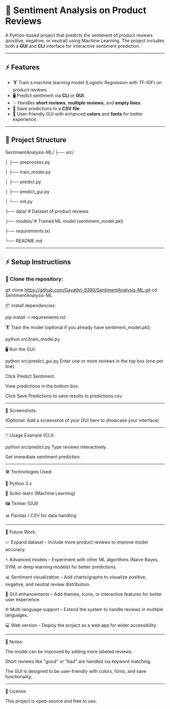 # 📝 Sentiment Analysis on Product Reviews

A Python-based project that predicts the sentiment of product reviews (positive, negative, or neutral) using Machine Learning. The project includes both a **GUI** and **CLI** interface for interactive sentiment prediction.

---

## ⚡ Features

- 🏋️ Train a machine learning model (Logistic Regression with TF-IDF) on product reviews.  
- 🖥️ Predict sentiment via **CLI** or **GUI**.  
- ✨ Handles **short reviews**, **multiple reviews**, and **empty lines**.  
- 💾 Save predictions to a **CSV file**.  
- 🎨 User-friendly GUI with enhanced **colors** and **fonts** for better experience.

---

## 📂 Project Structure

SentimentAnalysis-ML/
├── src/

│ ├── preprocess.py

│ ├── train_model.py

│ ├── predict.py

│ ├── predict_gui.py

│ └── init.py

├── data/ # Dataset of product reviews

├── models/ # Trained ML model (sentiment_model.pkl)

├── requirements.txt

└── README.md



---

## ⚡ Setup Instructions

### 📂 Clone the repository:

git clone https://github.com/Gayathri-9390/SentimentAnalysis-ML.git
cd SentimentAnalysis-ML


📦 Install dependencies:
 
pip install -r requirements.txt

🏋️ Train the model (optional if you already have sentiment_model.pkl):

python src/train_model.py


🖥️ Run the GUI:

python src/predict_gui.py
Enter one or more reviews in the top box (one per line).

Click Predict Sentiment.

View predictions in the bottom box.

Click Save Predictions to save results to predictions.csv.

---

📸 Screenshots:

(Optional: Add a screenshot of your GUI here to showcase your interface)

---

🖱️ Usage Example (CLI):

python src/predict.py
Type reviews interactively.

Get immediate sentiment prediction.

---

🛠️ Technologies Used:

🐍 Python 3.x

🤖 Scikit-learn (Machine Learning)

🖼️ Tkinter (GUI)

📊 Pandas / CSV for data handling

---

🚀 Future Work:

📈 Expand dataset – Include more product reviews to improve model accuracy.

⚡ Advanced models – Experiment with other ML algorithms (Naive Bayes, SVM, or deep learning models) for better predictions.

📊 Sentiment visualization – Add charts/graphs to visualize positive, negative, and neutral review distribution.

🎨 GUI enhancements – Add themes, icons, or interactive features for better user experience.

🌐 Multi-language support – Extend the system to handle reviews in multiple languages.

💻 Web version – Deploy the project as a web app for wider accessibility.

---

📝 Notes:

The model can be improved by adding more labeled reviews.

Short reviews like "good" or "bad" are handled via keyword matching.

The GUI is designed to be user-friendly with colors, fonts, and save functionality.

---

📄 License:

This project is open-source and free to use.